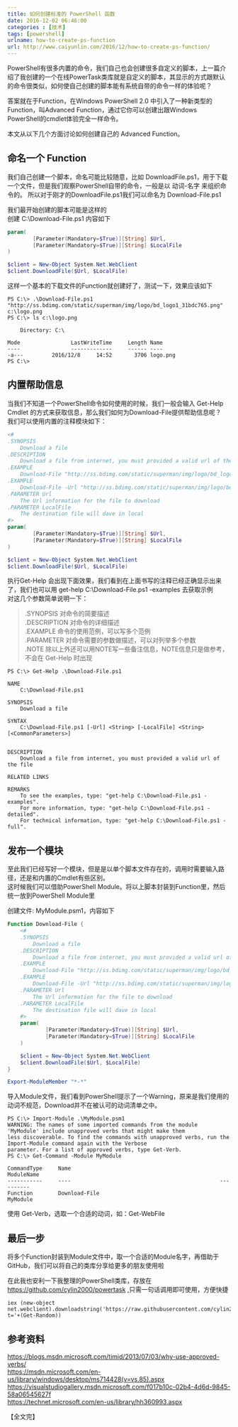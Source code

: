 ```yaml
---
title: 如何创建标准的 PowerShell 函数   
date: 2016-12-02 06:46:00  
categories : [技术]   
tags: [powershell]  
urlname: how-to-create-ps-function   
url: http://www.caiyunlin.com/2016/12/how-to-create-ps-function/  
---
```


PowerShell有很多内置的命令，我们自己也会创建很多自定义的脚本，上一篇介绍了我创建的一个在线PowerTask类库就是自定义的脚本，其显示的方式跟默认的命令很类似，如何使自己创建的脚本能有系统自带的命令一样的体验呢？

答案就在于Function，在Windows PowerShell 2.0 中引入了一种新类型的Function，叫Advanced Function，通过它你可以创建出跟Windows PowerShell的cmdlet体验完全一样命令。

本文从以下几个方面讨论如何创建自己的 Advanced Function。

## 命名一个 Function  

我们自己创建一个脚本，命名可能比较随意，比如 DownloadFile.ps1，用于下载一个文件，但是我们观察PowerShell自带的命令，一般是以 动词-名字 来组织命令的。 
所以对于刚才的DownloadFile.ps1我们可以命名为 Download-File.ps1

我们最开始创建的脚本可能是这样的    
创建 C:\Download-File.ps1 内容如下
``` powershell
param(
        [Parameter(Mandatory=$True)][String] $Url,
        [Parameter(Mandatory=$True)][String] $LocalFile 
)

$client = New-Object System.Net.WebClient
$client.DownloadFile($Url, $LocalFile)
```
这样一个基本的下载文件的Function就创建好了，测试一下，效果应该如下
```
PS C:\> .\Download-File.ps1 "http://ss.bdimg.com/static/superman/img/logo/bd_logo1_31bdc765.png" c:\logo.png
PS C:\> ls c:\logo.png

    Directory: C:\

Mode                LastWriteTime     Length Name
----                -------------     ------ ----
-a---         2016/12/8     14:52       3706 logo.png
PS C:\>
```

## 内置帮助信息   
当我们不知道一个PowerShell命令如何使用的时候，我们一般会输入 Get-Help Cmdlet 的方式来获取信息，那么我们如何为Download-File提供帮助信息呢？  
我们可以使用内置的注释模块如下：

``` powershell
<#
.SYNOPSIS
    Download a file
.DESCRIPTION
    Download a file from internet, you must provided a valid url of the file
.EXAMPLE 
    Download-File "http://ss.bdimg.com/static/superman/img/logo/bd_logo1_31bdc765.png" c:\logo.png
.EXAMPLE 
    Download-File -Url "http://ss.bdimg.com/static/superman/img/logo/bd_logo1_31bdc765.png" -LocalFile c:\logo.png
.PARAMETER Url
    The Url information for the file to download
.PARAMETER LocalFile
    The destination file will dave in local
#>
param(
        [Parameter(Mandatory=$True)][String] $Url,
        [Parameter(Mandatory=$True)][String] $LocalFile 
)

$client = New-Object System.Net.WebClient
$client.DownloadFile($Url, $LocalFile)

```
执行Get-Help 会出现下面效果，我们看到在上面书写的注释已经正确显示出来了，我们也可以用 get-help C:\Download-File.ps1 -examples 去获取示例  
对这几个参数简单说明一下：

> .SYNOPSIS 对命令的简要描述   
> .DESCRIPTION 对命令的详细描述  
> .EXAMPLE 命令的使用范例，可以写多个范例  
> .PARAMETER 对命令需要的参数做描述，可以对列举多个参数   
> .NOTE 除以上外还可以用NOTE写一些备注信息，NOTE信息只是做参考，不会在 Get-Help 时出现  

```
PS C:\> Get-Help .\Download-File.ps1

NAME
    C:\Download-File.ps1

SYNOPSIS
    Download a file

SYNTAX
    C:\Download-File.ps1 [-Url] <String> [-LocalFile] <String> [<CommonParameters>]


DESCRIPTION
    Download a file from internet, you must provided a valid url of the file

RELATED LINKS

REMARKS
    To see the examples, type: "get-help C:\Download-File.ps1 -examples".
    For more information, type: "get-help C:\Download-File.ps1 -detailed".
    For technical information, type: "get-help C:\Download-File.ps1 -full".
```

## 发布一个模块   
至此我们已经写好一个模块，但是是以单个脚本文件存在的，调用时需要输入路径，还是和内置的Cmdlet有些区别。   
这时候我们可以借助PowerShell Module。将以上脚本封装到Function里，然后统一放到PowerShell Module里

创建文件: MyModule.psm1，内容如下
``` powershell
Function Download-File {
    <#
    .SYNOPSIS
        Download a file
    .DESCRIPTION
        Download a file from internet, you must provided a valid url of the file
    .EXAMPLE 
        Download-File "http://ss.bdimg.com/static/superman/img/logo/bd_logo1_31bdc765.png" c:\logo.png
    .EXAMPLE 
        Download-File -Url "http://ss.bdimg.com/static/superman/img/logo/bd_logo1_31bdc765.png" -LocalFile c:\logo.png
    .PARAMETER Url
        The Url information for the file to download
    .PARAMETER LocalFile
        The destination file will dave in local
    #>
    param(
            [Parameter(Mandatory=$True)][String] $Url,
            [Parameter(Mandatory=$True)][String] $LocalFile 
    )

    $client = New-Object System.Net.WebClient
    $client.DownloadFile($Url, $LocalFile)
}

Export-ModuleMember "*-*"

```
导入Module文件，我们看到PowerShell提示了一个Warning，原来是我们使用的动词不规范，Download并不在被认可的动词清单之中。  
```
PS C:\> Import-Module .\MyModule.psm1
WARNING: The names of some imported commands from the module 'MyModule' include unapproved verbs that might make them
less discoverable. To find the commands with unapproved verbs, run the Import-Module command again with the Verbose
parameter. For a list of approved verbs, type Get-Verb.
PS C:\> Get-Command -Module MyModule

CommandType     Name                                               ModuleName
-----------     ----                                               ----------
Function        Download-File                                      MyModule

```
使用 Get-Verb，选取一个合适的动词，如：Get-WebFile

## 最后一步  

将多个Function封装到Module文件中，取一个合适的Module名字，再借助于GitHub，我们可以将自己的类库分享给更多的朋友使用啦

在此我也安利一下我整理的PowerShell类库，存放在 https://github.com/cylin2000/powertask ,只需一句话调用即可使用，方便快捷

```
iex (new-object net.webclient).downloadstring('https://raw.githubusercontent.com/cylin2000/powertask/master/PowerTask.ps1?t='+(Get-Random))
```

## 参考资料
https://blogs.msdn.microsoft.com/timid/2013/07/03/why-use-approved-verbs/  
https://msdn.microsoft.com/en-us/library/windows/desktop/ms714428(v=vs.85).aspx  
https://visualstudiogallery.msdn.microsoft.com/f017b10c-02b4-4d6d-9845-58a06545627f   
https://technet.microsoft.com/en-us/library/hh360993.aspx

【全文完】